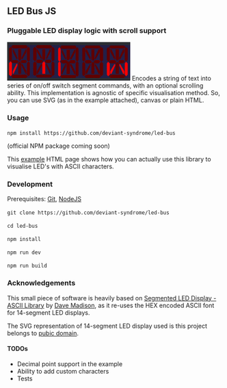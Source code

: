 ## LED Bus JS
### Pluggable LED display logic with scroll support

<img src="https://github.com/deviant-syndrome/led-bus/blob/master/demo.gif" height="90">
Encodes a string of text into series of on/off switch segment commands, with an optional scrolling ability.
This implementation is agnostic of specific visualisation method. So, you can use SVG (as in the example attached), canvas or plain HTML.

### Usage

`npm install https://github.com/deviant-syndrome/led-bus`

(official NPM package coming soon)

This [example](https://github.com/deviant-syndrome/led-bus/blob/master/example.html) HTML page shows how you can actually use this library to visualise LED's with ASCII characters. 

### Development

Prerequisites: 
[Git](https://git-scm.com), [NodeJS](https://nodejs.org) 

`git clone https://github.com/deviant-syndrome/led-bus`

`cd led-bus`

`npm install`

`npm run dev`

`npm run build`

### Acknowledgements

This small piece of software is heavily based on [Segmented LED Display - ASCII Library](https://github.com/dmadison/LED-Segment-ASCII) by 
[Dave Madison](https://github.com/dmadison), as it re-uses the HEX encoded ASCII font for 14-segment LED displays. 

The SVG representation of 14-segment LED display used is this project belongs to [pubic domain](https://commons.wikimedia.org/wiki/File:14-segment_display_A.svg).

#### TODOs

* Decimal point support in the example
* Ability to add custom characters
* Tests
